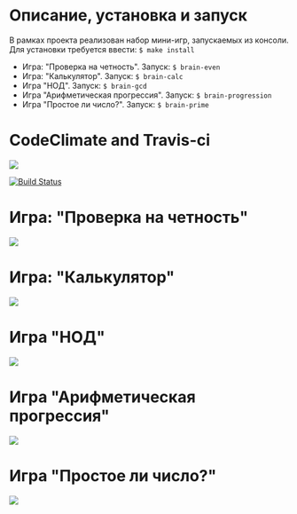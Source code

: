 <h1>Описание, установка и запуск</h1>
<p>В рамках проекта реализован набор мини-игр, запускаемых из консоли.<br>
  Для установки требуется ввести: <code>$ make install</code></p>
<ul>
  <li>Игра: "Проверка на четность". Запуск: <code>$ brain-even</code></li>
  <li>Игра: "Калькулятор". Запуск: <code>$ brain-calc</code></li>
  <li>Игра "НОД". Запуск: <code>$ brain-gcd</code></li>
  <li>Игра "Арифметическая прогрессия". Запуск: <code>$ brain-progression</code></li>
  <li>Игра "Простое ли число?". Запуск: <code>$ brain-prime</code></li>
</ul>

<h1>CodeClimate and Travis-ci</h1>
<a href="https://codeclimate.com/github/Tvv95/frontend-project-lvl1/maintainability"><img src="https://api.codeclimate.com/v1/badges/f0498ea40090077977dd/maintainability" /></a>

[![Build Status](https://travis-ci.org/Tvv95/frontend-project-lvl1.svg?branch=master)](https://travis-ci.org/Tvv95/frontend-project-lvl1)

<h1>Игра: "Проверка на четность"</h1>
<a href="https://asciinema.org/a/5PPa0JUxZYQICEh9iA7TDiMGX" target="_blank"><img src="https://asciinema.org/a/5PPa0JUxZYQICEh9iA7TDiMGX.svg" /></a>

<h1>Игра: "Калькулятор"</h1>
<a href="https://asciinema.org/a/gaPaVB69qOzdWIdL8ksgSK7U0" target="_blank"><img src="https://asciinema.org/a/gaPaVB69qOzdWIdL8ksgSK7U0.svg" /></a>

<h1>Игра "НОД"</h1>
<a href="https://asciinema.org/a/6nPeMnqkrt59bHjHko0zWTK3P" target="_blank"><img src="https://asciinema.org/a/6nPeMnqkrt59bHjHko0zWTK3P.svg" /></a>

<h1>Игра "Арифметическая прогрессия"</h1>
<a href="https://asciinema.org/a/orNnbbuPzFyRF8a6i22dH8vOa" target="_blank"><img src="https://asciinema.org/a/orNnbbuPzFyRF8a6i22dH8vOa.svg" /></a>

<h1>Игра "Простое ли число?"</h1>
<a href="https://asciinema.org/a/4jpgGI6sOFVJEnk6cAybNSjW1" target="_blank"><img src="https://asciinema.org/a/4jpgGI6sOFVJEnk6cAybNSjW1.svg" /></a>